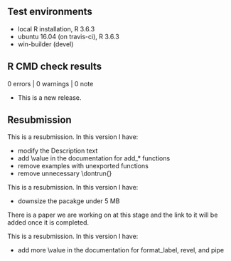 ## Test environments
* local R installation, R 3.6.3
* ubuntu 16.04 (on travis-ci), R 3.6.3
* win-builder (devel)

## R CMD check results

0 errors | 0 warnings | 0 note

* This is a new release.

## Resubmission

This is a resubmission. In this version I have: 

* modify the Description text
* add \value in the documentation for add_* functions
* remove examples with unexported functions
* remove unnecessary \dontrun{}

This is a resubmission. In this version I have:

* downsize the pacakge under 5 MB

There is a paper we are working on at this stage and the link to it will be added once it is completed.

This is a resubmission. In this version I have:

* add more \value in the documentation for format_label, revel, and pipe
